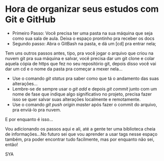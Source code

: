 # Hora de organizar seus estudos com Git e GitHub

* Primeiro Passo: Você precisa ter uma pasta na sua máquina que seja como sua sala de aula. Deixa o espaço prontinho pra receber os docs
* Segundo passo: Abra o GitBash na pasta, e dá um [cd] pra entrar nela;

Tem uns outros passos antes, tipo, pra você jogar o arquivo que criou na nuvem git pra sua máquina e salvar, você precisa dar um git clone e colar aquela cópia de https que fez no seu repositório git, depois disso você vai dar um cd e o nome da pasta pra começar a mexer nela...

* Use o comando *git status* pra saber como que tá o andamento das suas alterações...
* Lembre-se de sempre usar o *git add* e depois *git commit* junto com um nome de fase que indique algo significativo no projeto, precisa fazer isso se quer salvar suas alterações localmente e remotamente.
* Use o comando *git push origin master* após fazer o commit do arquivo, pra enviá-lo pra nuvem.

E por enquanto é isso...

Vou adicionando os passos aqui e ali, até a gente ter uma biblioteca cheia de informações...No futuro sei que vou aprender a usar tags nesse espaço também, pra poder encontrar tudo facilmente, mas por enquanto não sei, então! 

SYA
